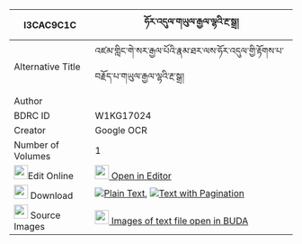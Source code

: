 |I3CAC9C1C|ཧོར་འདུལ་གཡུལ་རྒྱལ་ལྷའི་རྔ་སྒྲ། 
| --- | --- 
|Alternative Title |འཛམ་གླིང་གེ་སར་རྒྱལ་པོའི་རྣམ་ཐར་ལས་ཧོར་འདུལ་གྱི་རྟོགས་པ་བརྗོད་པ་གཡུལ་རྒྱལ་ལྷའི་རྔ་སྒྲ།
|Author | 
|BDRC ID | W1KG17024
|Creator | Google OCR
|Number of Volumes| 1
|<img width="25" src="https://img.icons8.com/color/25/000000/edit-property.png">Edit Online| [<img width="25" src="https://avatars.githubusercontent.com/u/45091458?s=200&v=4"> Open in Editor](http://editor.openpecha.org/I3CAC9C1C)
|<img width="25" src="https://img.icons8.com/fluent/48/000000/download-2.png"/>  Download | [![](https://img.icons8.com/color/20/000000/txt.png)Plain Text](https://github.com/Openpecha/I3CAC9C1C/releases/download/v1/hor_dul_yul_gyal_lha_i_ngadra_plain_I3CAC9C1C.zip), [![](https://img.icons8.com/color/20/000000/txt.png)Text with Pagination](https://github.com/Openpecha/I3CAC9C1C/releases/download/v1/hor_dul_yul_gyal_lha_i_ngadra_pages_I3CAC9C1C.zip)
|<img width="25" src="https://img.icons8.com/plasticine/100/000000/pictures-folder.png"/>  Source Images | [<img width="25" src="https://library.bdrc.io/icons/BUDA-small.svg"> Images of text file open in BUDA](https://library.bdrc.io/show/bdr:W1KG17024)